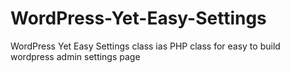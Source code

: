 # WordPress-Yet-Easy-Settings
WordPress Yet Easy Settings class ias PHP class for easy to build wordpress admin settings page
